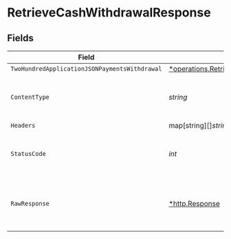 # RetrieveCashWithdrawalResponse


## Fields

| Field                                                                                                                       | Type                                                                                                                        | Required                                                                                                                    | Description                                                                                                                 |
| --------------------------------------------------------------------------------------------------------------------------- | --------------------------------------------------------------------------------------------------------------------------- | --------------------------------------------------------------------------------------------------------------------------- | --------------------------------------------------------------------------------------------------------------------------- |
| `TwoHundredApplicationJSONPaymentsWithdrawal`                                                                               | [*operations.RetrieveCashWithdrawalPaymentsWithdrawal](../../models/operations/retrievecashwithdrawalpaymentswithdrawal.md) | :heavy_minus_sign:                                                                                                          | Withdrawal                                                                                                                  |
| `ContentType`                                                                                                               | *string*                                                                                                                    | :heavy_check_mark:                                                                                                          | HTTP response content type for this operation                                                                               |
| `Headers`                                                                                                                   | map[string][]*string*                                                                                                       | :heavy_minus_sign:                                                                                                          | N/A                                                                                                                         |
| `StatusCode`                                                                                                                | *int*                                                                                                                       | :heavy_check_mark:                                                                                                          | HTTP response status code for this operation                                                                                |
| `RawResponse`                                                                                                               | [*http.Response](https://pkg.go.dev/net/http#Response)                                                                      | :heavy_minus_sign:                                                                                                          | Raw HTTP response; suitable for custom response parsing                                                                     |